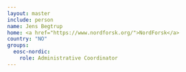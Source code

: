 ```yaml
---
layout: master
include: person
name: Jens Begtrup
home: <a href="https://www.nordforsk.org/">NordForsk</a>
country: "NO"
groups:
  eosc-nordic:
    role: Administrative Coordinator
---
```


